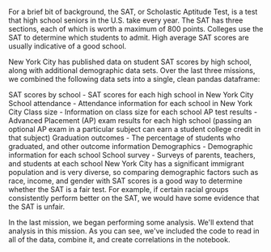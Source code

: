 For a brief bit of background, the SAT, or Scholastic Aptitude Test, is a test that high school seniors in the U.S. take every year. The SAT has three sections, each of which is worth a maximum of 800 points. Colleges use the SAT to determine which students to admit. High average SAT scores are usually indicative of a good school.

New York City has published data on student SAT scores by high school, along with additional demographic data sets. Over the last three missions, we combined the following data sets into a single, clean pandas dataframe:

SAT scores by school - SAT scores for each high school in New York City
School attendance - Attendance information for each school in New York City
Class size - Information on class size for each school
AP test results - Advanced Placement (AP) exam results for each high school (passing an optional AP exam in a particular subject can earn a student college credit in that subject)
Graduation outcomes - The percentage of students who graduated, and other outcome information
Demographics - Demographic information for each school
School survey - Surveys of parents, teachers, and students at each school
New York City has a significant immigrant population and is very diverse, so comparing demographic factors such as race, income, and gender with SAT scores is a good way to determine whether the SAT is a fair test. For example, if certain racial groups consistently perform better on the SAT, we would have some evidence that the SAT is unfair.

In the last mission, we began performing some analysis. We'll extend that analysis in this mission. As you can see, we've included the code to read in all of the data, combine it, and create correlations in the notebook.